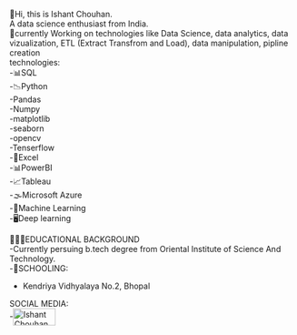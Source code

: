 👋Hi, this is Ishant Chouhan.<br>
A data science enthusiast from India.
<br>
🔴currently Working on technologies like Data Science, data analytics, data vizualization, ETL (Extract Transfrom and Load), data manipulation, pipline creation
<br>
technologies:<br>
-📊SQL<br>
-📉Python<br>
   -Pandas<br>
   -Numpy<br>
   -matplotlib<br>
   -seaborn<br>
   -opencv<br>
 -Tenserflow<br>
-📝Excel<br>
-📊PowerBI<br>
-📈Tableau<br>
-🌫️Microsoft Azure<br>
-🤖Machine Learning<br>
-🖥️Deep learning<br>


🏫🧑‍🎓EDUCATIONAL BACKGROUND<br>
-Currently persuing b.tech degree from Oriental Institute of Science And Technology.<br>
-🏫SCHOOLING:<br>
   - Kendriya Vidhyalaya No.2, Bhopal<br>

SOCIAL MEDIA:<br>
-<a href="https://www.linkedin.com/in/ishant-chouhan-30b07928a" target="blank"><img align="center" src="https://img.shields.io/badge/LinkedIn-0077B5?style=for-the-badge&logo=linkedin&logoColor=white" alt="Ishant Chouhan" height="30" width="75"/><a>
